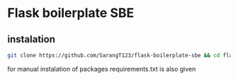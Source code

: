 # Flask boilerplate SBE

## instalation
```bash
git clone https://github.com/SarangT123/flask-boilerplate-sbe && cd flask-boilerplate-sbe && python3 module_installer.py && export FLASK_APP=app.py && flask setup && flask run
```
for manual instalation of packages requirements.txt is also given
